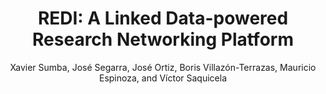 ---
paperId: 58
author: Xavier Sumba, José Segarra, José Ortiz, Boris Villazón-Terrazas, Mauricio Espinoza, and Víctor Saquicela
publicationauthor: Sumba, X. et al.
title: "REDI: A Linked Data-powered Research Networking Platform"
pdf: Poster_Xavier_Sumba.pdf
poster: --
alt: --
type: Poster
topic: Machine Learning Applications
link: https://doi.org/10.52591/lxai2018120318
conference: neurips
year: 2018
tags: neurips-2018
location: Montreal, Canada
---